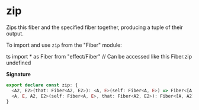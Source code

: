 # zip

Zips this fiber and the specified fiber together, producing a tuple of
their output.

To import and use `zip` from the "Fiber" module:

ts
import \* as Fiber from "effect/Fiber"
// Can be accessed like this
Fiber.zip
undefined

**Signature**

```ts
export declare const zip: {
  <A2, E2>(that: Fiber<A2, E2>): <A, E>(self: Fiber<A, E>) => Fiber<[A, A2], E2 | E>
  <A, E, A2, E2>(self: Fiber<A, E>, that: Fiber<A2, E2>): Fiber<[A, A2], E | E2>
}
```
